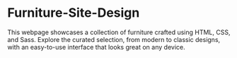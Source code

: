 # Furniture-Site-Design
This webpage showcases a collection of furniture crafted using HTML, CSS, and Sass. Explore the curated selection, from modern to classic designs, with an easy-to-use interface that looks great on any device. 
